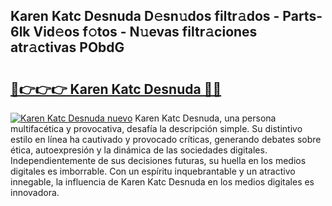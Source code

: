 ## Karen Katc Desnuda D𝚎sn𝚞dos filtr𝚊dos - Parts-6lk Vid𝚎os f𝚘tos - N𝚞evas filtr𝚊ciones atr𝚊ctivas PObdG

# <h2><a href="http://mbcnhmr.tromn.icu/?c=Karen+Katc+Desnuda">🔗👉👉👉 Karen Katc Desnuda 🔗🔗</a></h2>

[![Karen Katc Desnuda nuevo](https://i.imgur.com/pEAQMta.gif)](http://mbcnhmr.tromn.icu/?c=Karen+Katc+Desnuda)
Karen Katc Desnuda, una persona multifacética y provocativa, desafía la descripción simple. Su distintivo estilo en línea ha cautivado y provocado críticas, generando debates sobre ética, autoexpresión y la dinámica de las sociedades digitales. Independientemente de sus decisiones futuras, su huella en los medios digitales es imborrable. Con un espíritu inquebrantable y un atractivo innegable, la influencia de Karen Katc Desnuda en los medios digitales es innovadora.
